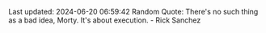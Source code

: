 Last updated: 2024-06-20 06:59:42
Random Quote: There's no such thing as a bad idea, Morty. It's about execution. - Rick Sanchez